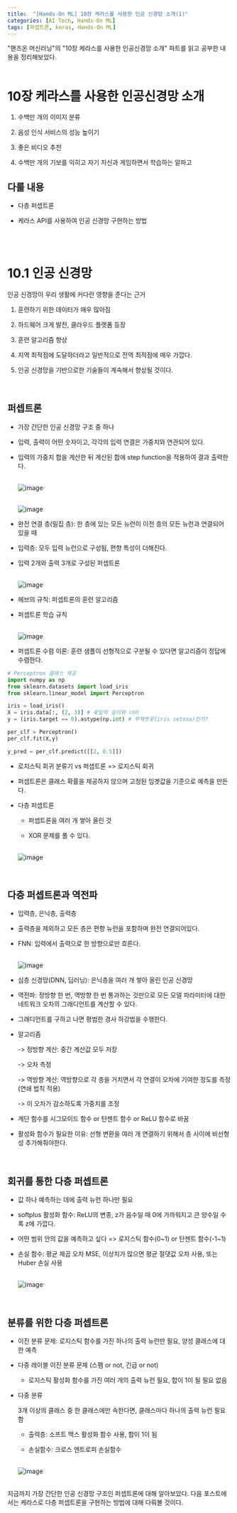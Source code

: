 ```yaml
---
title:  "[Hands-On ML] 10장 케라스를 사용한 인공 신경망 소개(1)"
categories: [AI Tech, Hands-On ML]
tags: [퍼셉트론, keras, Hands-On ML]
---
```

"핸즈온 머신러닝"의 "10장 케라스를 사용한 인공신경망 소개" 파트를 읽고 공부한 내용을 정리해보았다. <br><br>

<head>
  <style>
    table.dataframe {
      white-space: normal;
      width: 100%;
      height: 240px;
      display: block;
      overflow: auto;
      font-family: Arial, sans-serif;
      font-size: 0.9rem;
      line-height: 20px;
      text-align: center;
      border: 0px !important;
    }

    table.dataframe th {
      text-align: center;
      font-weight: bold;
      padding: 8px;
    }

    table.dataframe td {
      text-align: center;
      padding: 8px;
    }

    table.dataframe tr:hover {
      background: #b8d1f3; 
    }

    .output_prompt {
      overflow: auto;
      font-size: 0.9rem;
      line-height: 1.45;
      border-radius: 0.3rem;
      -webkit-overflow-scrolling: touch;
      padding: 0.8rem;
      margin-top: 0;
      margin-bottom: 15px;
      font: 1rem Consolas, "Liberation Mono", Menlo, Courier, monospace;
      color: $code-text-color;
      border: solid 1px $border-color;
      border-radius: 0.3rem;
      word-break: normal;
      white-space: pre;
    }

  .dataframe tbody tr th:only-of-type {
      vertical-align: middle;
  }

  .dataframe tbody tr th {
      vertical-align: top;
  }

  .dataframe thead th {
      text-align: center !important;
      padding: 8px;
  }

  .page__content p {
      margin: 0 0 0px !important;
  }

  .page__content p > strong {
    font-size: 0.8rem !important;
  }

  </style>
</head>

# 10장 케라스를 사용한 인공신경망 소개


1. 수백만 개의 이미지 분류

2. 음성 인식 서비스의 성능 높이기

3. 좋은 비디오 추천

4. 수백만 개의 기보를 익히고 자기 자신과 게임하면서 학습하는 알파고



## 다룰 내용

- 다층 퍼셉트론

- 케라스 API를 사용하여 인공 신경망 구현하는 방법

<br><br>

# 10.1 인공 신경망

인공 신경망이 우리 생활에 커다란 영향을 준다는 근거

1. 훈련하기 위한 데이터가 매우 많아짐

2. 하드웨어 크게 발전, 클라우드 플랫폼 등장

3. 훈련 알고리즘 향상

3. 지역 최적점에 도달하더라고 일반적으로 전역 최적점에 매우 가깝다.

4. 인공 신경망을 기반으로한 기술들이 계속해서 향상될 것이다.

<br>

## 퍼셉트론

- 가장 간단한 인공 신경망 구조 중 하나

- 입력, 출력이 어떤 숫자이고, 각각의 입력 연결은 가중치와 연관되어 있다.

- 입력의 가중치 합을 계산한 뒤 계산된 합에 step function을 적용하여 결과 출력한다.

  <br>![image](https://user-images.githubusercontent.com/89712324/216529893-874f150c-7796-4998-927f-f13c2cfe216f.png)

  <br>![image](https://user-images.githubusercontent.com/89712324/216530007-57e18a20-e34f-4b45-854a-a4fb49ea599c.png)


- 완전 연결 층(밀집 층): 한 층에 있는 모든 뉴런이 이전 층의 모든 뉴런과 연결되어 있을 때

- 입력층: 모두 입력 뉴런으로 구성됨, 편향 특성이 더해진다.

- 입력 2개와 출력 3개로 구성된 퍼셉트론

  <br>![image](https://user-images.githubusercontent.com/89712324/216530082-00cec912-d540-49f9-bf74-cdee91df7c77.png)

- 헤브의 규칙: 퍼셉트론의 훈련 알고리즘

- 퍼셉트론 학습 규칙

  <br>![image](https://user-images.githubusercontent.com/89712324/216530174-6a7bf383-6258-45f6-a79b-7324d01457f4.png)

- 퍼셉트론 수렴 이론: 훈련 샘플이 선형적으로 구분될 수 있다면 알고리즘이 정답에 수렴한다.



```python
# Perceptron 클래스 제공
import numpy as np
from sklearn.datasets import load_iris
from sklearn.linear_model import Perceptron

iris = load_iris()
X = iris.data[:, (2, 3)] # 꽃잎의 길이와 너비
y = (iris.target == 0).astype(np.int) # 부채붓꽃(iris setosa)인가?

per_clf = Perceptron()
per_clf.fit(X,y)

y_pred = per_clf.predict([[2, 0.5]])
```

- 로지스틱 회귀 분류기 vs 퍼셉트론 => 로지스틱 회귀

- 퍼셉트론은 클래스 확률을 제공하지 않으며 고정된 임곗값을 기준으로 예측을 만든다.


- 다층 퍼셉트론

  - 퍼셉트론을 여러 개 쌓아 올린 것

  - XOR 문제를 풀 수 있다.

  <br>![image](https://user-images.githubusercontent.com/89712324/216530297-504553b2-e466-4165-96b2-52588a941eb8.png)

<br>

## 다층 퍼셉트론과 역전파

- 입력층, 은닉층, 출력층

- 출력층을 제외하고 모든 층은 편향 뉴런을 포함하며 완전 연결되어있다.

- FNN: 입력에서 출력으로 한 방향으로만 흐른다.

  <br>![image](https://user-images.githubusercontent.com/89712324/216530316-6cd8cbb5-cf77-4255-b29e-25c497bd9a6e.png)


- 심층 신경망(DNN, 딥러닝): 은닉층을 여러 개 쌓아 올린 인공 신경망

- 역전파: 정방향 한 번, 역방향 한 번 통과하는 것만으로 모든 모델 파라미터에 대한 네트워크 오차의 그래디언트를 계산할 수 있다.

- 그래디언트를 구하고 나면 평범한 경사 하강법을 수행한다.

- 알고리즘

    -> 정방향 계산: 중간 계산값 모두 저장 

    -> 오차 측정

    -> 역방향 계산: 역방향으로 각 층을 거치면서 각 연결이 오차에 기여한 정도를 측정 (연쇄 법칙 적용)

    -> 이 오차가 감소하도록 가중치를 조정

- 계단 함수를 시그모이드 함수 or 탄젠트 함수 or ReLU 함수로 바꿈

- 활성화 함수가 필요한 이유: 선형 변환을 여러 개 연결하기 위해서 층 사이에 비선형성 추가해줘야한다.


<br>

## 회귀를 통한 다층 퍼셉트론

- 값 하나 예측하는 데에 출력 뉴런 하나만 필요

- softplus 활성화 함수: ReLU의 변종, z가 음수일 때 0에 가까워지고 큰 양수일 수록 z에 가깝다.

- 어떤 범위 안의 값을 예측하고 싶다 => 로지스틱 함수(0~1) or 탄젠트 함수(-1~1)

- 손실 함수: 평균 제곱 오차 MSE, 이상치가 많으면 평균 절댓값 오차 사용, 또는 Huber 손실 사용

  <br>![image](https://user-images.githubusercontent.com/89712324/216530397-a1b5b79e-2a5a-4153-adcb-05d5359e9f80.png)

<br>

## 분류를 위한 다층 퍼셉트론

- 이진 분류 문제: 로지스틱 함수를 가진 하나의 출력 뉴런만 필요, 양성 클래스에 대한 예측

- 다중 레이블 이진 분류 문제 (스팸 or not, 긴급 or not)

  - 로지스틱 활성화 함수를 가진 여러 개의 출력 뉴런 필요, 합이 1이 될 필요 없음

- 다중 분류

  3개 이상의 클래스 중 한 클래스에만 속한다면, 클래스마다 하나의 출력 뉴런 필요함

  - 출력층: 소프트 맥스 활성화 함수 사용, 합이 1이 됨

  - 손실함수: 크로스 엔트로피 손실함수

  <br>![image](https://user-images.githubusercontent.com/89712324/216530475-e658afbe-a314-46d5-9c09-521ed40d9ba0.png)

<br>지금까지 가장 간단한 인공 신경망 구조인 퍼셉트론에 대해 알아보았다. 다음 포스트에서는 케라스로 다층 퍼셉트론을 구현하는 방법에 대해 다뤄볼 것이다.